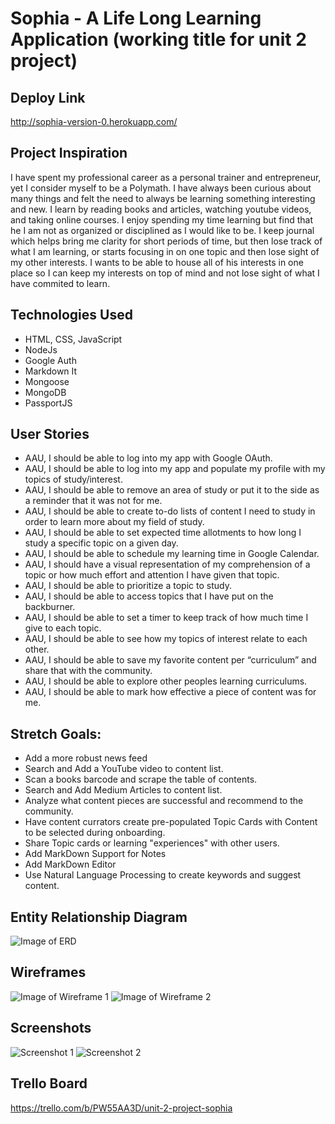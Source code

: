 # Sophia - A Life Long Learning Application (working title for unit 2 project)

## Deploy Link
http://sophia-version-0.herokuapp.com/

## Project Inspiration
I have spent my professional career as a personal trainer and entrepreneur, yet I consider myself to be a Polymath. I have always been curious about many things and felt the need to always be learning something interesting and new. I learn by reading books and articles, watching youtube videos, and taking online courses. I enjoy spending my time learning but  find that he I am not as organized or disciplined as I would like to be. I keep journal which helps bring me clarity for short periods of time, but then lose track of what I am learning, or starts focusing in on one topic and then lose sight of my other interests. I wants to be able to house all of his interests in one place so I can keep my interests on top of mind and not lose sight of what I have commited to learn.



## Technologies Used
- HTML, CSS, JavaScript
- NodeJs
- Google Auth
- Markdown It
- Mongoose
- MongoDB
- PassportJS

## User Stories

- AAU, I should be able to log into my app with Google OAuth.
- AAU, I should be able to log into my app and populate my profile with my topics of study/interest.
- AAU, I should be able to remove an area of study or put it to the side as a reminder that it was not for me.
- AAU, I should be able to create to-do lists of content I need to study in order to learn more about my field of study.
- AAU, I should be able to set expected time allotments to how long I study a specific topic on a given day.
- AAU, I should be able to schedule my learning time in Google Calendar.
- AAU, I should have a visual representation of my comprehension of a topic or how much effort and attention I have given that topic.
- AAU, I should be able to prioritize a topic to study.
- AAU, I should be able to access topics that I have put on the backburner.
- AAU, I should be able to set a timer to keep track of how much time I give to each topic.
- AAU, I should be able to see how my topics of interest relate to each other.
- AAU, I should be able to save my favorite content per “curriculum” and share that with the community.
- AAU, I should be able to explore other peoples learning curriculums.
- AAU, I should be able to mark how effective a piece of content was for me.

## Stretch Goals:
- Add a more robust news feed
- Search and Add a YouTube video to content list.
- Scan a books barcode and scrape the table of contents.
- Search and Add Medium Articles to content list.
- Analyze what content pieces are successful and recommend to the community.
- Have content currators create pre-populated Topic Cards with Content to be selected during onboarding.
- Share Topic cards or learning "experiences" with other users.
- Add MarkDown Support for Notes
- Add MarkDown Editor
- Use Natural Language Processing to create keywords and suggest content.

## Entity Relationship Diagram
![Image of ERD](https://i.imgur.com/oI1ihOt.png)


## Wireframes
![Image of Wireframe 1](https://i.imgur.com/ehq6v0q.png)
![Image of Wireframe 2](https://i.imgur.com/CokdRRn.png)

## Screenshots
![Screenshot 1](https://i.imgur.com/cVk9VA1.png)
![Screenshot 2](https://i.imgur.com/D6Erq0B.png)

## Trello Board
https://trello.com/b/PW55AA3D/unit-2-project-sophia

